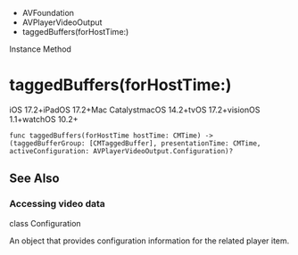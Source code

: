 

- AVFoundation
- AVPlayerVideoOutput
-  taggedBuffers(forHostTime:) 

Instance Method

# taggedBuffers(forHostTime:)

iOS 17.2+iPadOS 17.2+Mac CatalystmacOS 14.2+tvOS 17.2+visionOS 1.1+watchOS 10.2+

``` source
func taggedBuffers(forHostTime hostTime: CMTime) -> (taggedBufferGroup: [CMTaggedBuffer], presentationTime: CMTime, activeConfiguration: AVPlayerVideoOutput.Configuration)?
```

## See Also

### Accessing video data

class Configuration

An object that provides configuration information for the related player item.

